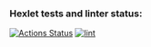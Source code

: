 ### Hexlet tests and linter status:
[![Actions Status](https://github.com/dops4623/python-project-lvl1/workflows/hexlet-check/badge.svg)](https://github.com/dops4623/python-project-lvl1/actions)
[![lint](https://github.com/dops4623/python-project-lvl1/actions/workflows/check_on_push.yml/badge.svg)](https://github.com/dops4623/python-project-lvl1/actions/workflows/check_on_push.yml)
